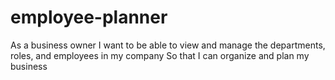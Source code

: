 # employee-planner

As a business owner
I want to be able to view and manage the departments, roles, and employees in my company
So that I can organize and plan my business

